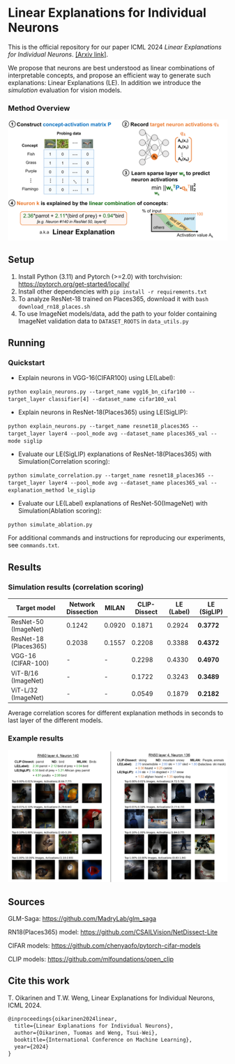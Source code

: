 # Linear Explanations for Individual Neurons
This is the official repository for our paper ICML 2024 *Linear Explanations for Individual Neurons*. [[Arxiv link]](https://arxiv.org/abs/2405.06855).

We propose that neurons are best understood as linear combinations of interpretable concepts, and propose an efficient way to generate such explanations: Linear Explanations (LE). In addition we introduce the *simulation* evaluation for vision models.

### Method Overview
![Overview](data/images/overview_fig_v7.png)

## Setup

1. Install Python (3.11) and Pytorch (>=2.0) with torchvision: https://pytorch.org/get-started/locally/
2. Install other dependencies with `pip install -r requirements.txt`
3. To analyze ResNet-18 trained on Places365, download it with `bash download_rn18_places.sh`
4. To use ImageNet models/data, add the path to your folder containing ImageNet validation data to `DATASET_ROOTS` in `data_utils.py`

## Running

### Quickstart

- Explain neurons in VGG-16(CIFAR100) using LE(Label):

`python explain_neurons.py --target_name vgg16_bn_cifar100 --target_layer classifier[4] --dataset_name cifar100_val`

- Explain neurons in ResNet-18(Places365) using LE(SigLIP):

`python explain_neurons.py --target_name resnet18_places365 --target_layer layer4 --pool_mode avg --dataset_name places365_val --mode siglip`

- Evaluate our LE(SigLIP) explanations of ResNet-18(Places365) with Simulation(Correlation scoring):

`python simulate_correlation.py --target_name resnet18_places365 --target_layer layer4 --pool_mode avg --dataset_name places365_val --explanation_method le_siglip`

- Evaluate our LE(Label) explanations of ResNet-50(ImageNet) with Simulation(Ablation scoring):

`python simulate_ablation.py`

For additional commands and instructions for reproducing our experiments, see `commands.txt`.

## Results

### Simulation results (correlation scoring)


| Target model              | Network <br> Dissection | MILAN  | CLIP-Dissect | LE (Label) | LE (SigLIP) |
|---------------------------|------------------------|--------|--------------|------------|-------------|
| ResNet-50 (ImageNet)  | 0.1242                 | 0.0920 | 0.1871       | 0.2924     | **0.3772**  |
| ResNet-18 (Places365) | 0.2038                 | 0.1557 | 0.2208       | 0.3388     | **0.4372**  |
| VGG-16 (CIFAR-100)    | -                      | -      | 0.2298       | 0.4330     | **0.4970**  |
| ViT-B/16 (ImageNet)   | -                      | -      | 0.1722       | 0.3243     | **0.3489**  |
| ViT-L/32 (ImageNet)   | -                      | -      | 0.0549       | 0.1879     | **0.2182**  |

Average correlation scores for different explanation methods in seconds to last layer of the different models.

### Example results

![Qualitative](data/images/nice_example_1_edited.png)

## Sources

GLM-Saga: https://github.com/MadryLab/glm_saga

RN18(Places365) model: https://github.com/CSAILVision/NetDissect-Lite

CIFAR models: https://github.com/chenyaofo/pytorch-cifar-models

CLIP models: https://github.com/mlfoundations/open_clip

## Cite this work
T. Oikarinen and T.W. Weng, Linear Explanations for Individual Neurons, ICML 2024.

```
@inproceedings{oikarinen2024linear,
  title={Linear Explanations for Individual Neurons},
  author={Oikarinen, Tuomas and Weng, Tsui-Wei},
  booktitle={International Conference on Machine Learning},
  year={2024}
}
```